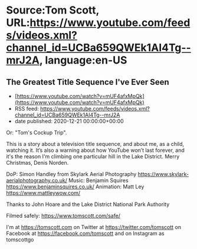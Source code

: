 # Source:Tom Scott, URL:https://www.youtube.com/feeds/videos.xml?channel_id=UCBa659QWEk1AI4Tg--mrJ2A, language:en-US

## The Greatest Title Sequence I've Ever Seen
 - [https://www.youtube.com/watch?v=mUF4afxMpQk](https://www.youtube.com/watch?v=mUF4afxMpQk)
 - RSS feed: https://www.youtube.com/feeds/videos.xml?channel_id=UCBa659QWEk1AI4Tg--mrJ2A
 - date published: 2020-12-21 00:00:00+00:00

Or: "Tom's Cockup Trip".

This is a story about a television title sequence, and about me, as a child, watching it. It’s also a warning about how YouTube won’t last forever, and it's the reason I'm climbing one particular hill in the Lake District. Merry Christmas, Denis Norden.

DoP: Simon Handley from Skylark Aerial Photography https://www.skylark-aerialphotography.co.uk/
Music: Benjamin Squires https://www.benjaminsquires.co.uk/
Animation: Matt Ley https://www.mattleywow.com/

Thanks to John Hoare and the Lake District National Park Authority

Filmed safely: https://www.tomscott.com/safe/

I'm at https://tomscott.com
on Twitter at https://twitter.com/tomscott
on Facebook at https://facebook.com/tomscott
and on Instagram as tomscottgo

